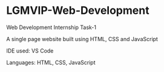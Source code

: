 # LGMVIP-Web-Development
Web Development Internship Task-1

A single page website built using HTML, CSS and JavaScript

IDE used: VS Code

Languages: HTML, CSS, JavaScript

